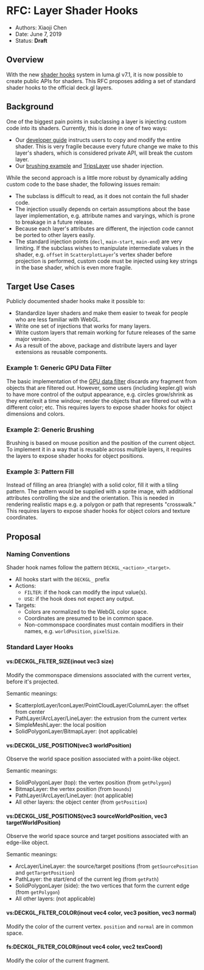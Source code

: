 # RFC: Layer Shader Hooks

* Authors: Xiaoji Chen
* Date: June 7, 2019
* Status: **Draft**


## Overview

With the new [shader hooks](https://github.com/uber/luma.gl/blob/7.1-release/docs/api-reference/shadertools/assemble-shaders.md#createshaderhookhook-opts) system in luma.gl v7.1, it is now possible to create public APIs for shaders. This RFC proposes adding a set of standard shader hooks to the official deck.gl layers.

## Background

One of the biggest pain points in subclassing a layer is injecting custom code into its shaders. Currently, this is done in one of two ways:

- Our [developer guide](https://github.com/uber/deck.gl/blob/7.1-release/docs/developer-guide/custom-layers/subclassed-layers.md) instructs users to copy and modify the entire shader. This is very fragile because every future change we make to this layer's shaders, which is considered private API, will break the custom layer.
- Our [brushing example](https://github.com/uber/deck.gl/tree/7.1-release/examples/website/brushing/brushing-layers) and [TripsLayer](https://github.com/uber/deck.gl/blob/7.1-release/modules/geo-layers/src/trips-layer/trips-layer.js) use shader injection.
 
While the second approach is a little more robust by dynamically adding custom code to the base shader, the following issues remain:

- The subclass is difficult to read, as it does not contain the full shader code.
- The injection usually depends on certain assumptions about the base layer implementation, e.g. attribute names and varyings, which is prone to breakage in a future release.
- Because each layer's attributes are different, the injection code cannot be ported to other layers easily.
- The standard injection points (`decl`, `main-start`, `main-end`) are very limiting. If the subclass wishes to manipulate intermediate values in the shader, e.g. `offset` in `ScatterplotLayer`'s vertex shader before projection is performed, custom code must be injected using key strings in the base shader, which is even more fragile.

## Target Use Cases

Publicly documented shader hooks make it possible to:

- Standardize layer shaders and make them easier to tweak for people who are less familiar with WebGL.
- Write one set of injections that works for many layers.
- Write custom layers that remain working for future releases of the same major version.
- As a result of the above, package and distribute layers and layer extensions as reusable components.

### Example 1: Generic GPU Data Filter

The basic implementation of the [GPU data filter](/dev-docs/RFCs/v6.0/data-filter-rfc.md) discards any fragment from objects that are filtered out. However, some users (including kepler.gl) wish to have more control of the output appearance, e.g. circles grow/shrink as they enter/exit a time window; render the objects that are filtered out with a different color; etc. This requires layers to expose shader hooks for object dimensions and colors.

### Example 2: Generic Brushing

Brushing is based on mouse position and the position of the current object. To implement it in a way that is reusable across multiple layers, it requires the layers to expose shader hooks for object positions.

### Example 3: Pattern Fill

Instead of filling an area (triangle) with a solid color, fill it with a tiling pattern. The pattern would be supplied with a sprite image, with additional attributes controlling the size and the orientation. This is needed in rendering realistic maps e.g. a polygon or path that represents "crosswalk." This requires layers to expose shader hooks for object colors and texture coordinates.

## Proposal

### Naming Conventions

Shader hook names follow the pattern `DECKGL_<action>_<target>`.

- All hooks start with the `DECKGL_` prefix
- Actions:
  + `FILTER`: if the hook can modify the input value(s).
  + `USE`: if the hook does not expect any output.
- Targets:
  + Colors are normalized to the WebGL color space.
  + Coordinates are presumed to be in common space.
  + Non-commonspace coordinates must contain modifiers in their names, e.g. `worldPosition`, `pixelSize`.

### Standard Layer Hooks

#### vs:DECKGL_FILTER_SIZE(inout vec3 size)

Modify the commonspace dimensions associated with the current vertex, before it's projected.

Semantic meanings:

- ScatterplotLayer/IconLayer/PointCloudLayer/ColumnLayer: the offset from center
- PathLayer/ArcLayer/LineLayer: the extrusion from the current vertex
- SimpleMeshLayer: the local position
- SolidPolygonLayer/BitmapLayer: (not applicable)


#### vs:DECKGL_USE_POSITION(vec3 worldPosition)

Observe the world space position associated with a point-like object.

Semantic meanings:

- SolidPolygonLayer (top): the vertex position (from `getPolygon`)
- BitmapLayer: the vertex position (from `bounds`)
- PathLayer/ArcLayer/LineLayer: (not applicable)
- All other layers: the object center (from `getPosition`)


#### vs:DECKGL_USE_POSITIONS(vec3 sourceWorldPosition, vec3 targetWorldPosition)

Observe the world space source and target positions associated with an edge-like object.

Semantic meanings:

- ArcLayer/LineLayer: the source/target positions (from `getSourcePosition` and `getTargetPosition`)
- PathLayer: the start/end of the current leg (from `getPath`)
- SolidPolygonLayer (side): the two vertices that form the current edge (from `getPolygon`)
- All other layers: (not applicable)


#### vs:DECKGL_FILTER_COLOR(inout vec4 color, vec3 position, vec3 normal)

Modify the color of the current vertex. `position` and `normal` are in common space.


#### fs:DECKGL_FILTER_COLOR(inout vec4 color, vec2 texCoord)

Modify the color of the current fragment.
